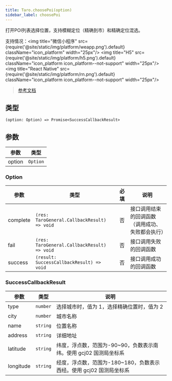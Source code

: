 ```yaml
---
title: Taro.choosePoi(option)
sidebar_label: choosePoi
---
```


打开POI列表选择位置，支持模糊定位（精确到市）和精确定位混选。

支持情况：<img title="微信小程序" src={require('@site/static/img/platform/weapp.png').default} className="icon_platform" width="25px"/> <img title="H5" src={require('@site/static/img/platform/h5.png').default} className="icon_platform icon_platform--not-support" width="25px"/> <img title="React Native" src={require('@site/static/img/platform/rn.png').default} className="icon_platform icon_platform--not-support" width="25px"/>

> [参考文档](https://developers.weixin.qq.com/miniprogram/dev/api/location/wx.choosePoi.html)

## 类型

```tsx
(option: Option) => Promise<SuccessCallbackResult>
```

## 参数

| 参数 | 类型 |
| --- | --- |
| option | `Option` |

### Option

| 参数 | 类型 | 必填 | 说明 |
| --- | --- | :---: | --- |
| complete | `(res: TaroGeneral.CallbackResult) => void` | 否 | 接口调用结束的回调函数（调用成功、失败都会执行） |
| fail | `(res: TaroGeneral.CallbackResult) => void` | 否 | 接口调用失败的回调函数 |
| success | `(result: SuccessCallbackResult) => void` | 否 | 接口调用成功的回调函数 |

### SuccessCallbackResult

| 参数 | 类型 | 说明 |
| --- | --- | --- |
| type | `number` | 选择城市时，值为 1，选择精确位置时，值为 2 |
| city | `number` | 城市名称 |
| name | `string` | 位置名称 |
| address | `string` | 详细地址 |
| latitude | `string` | 纬度，浮点数，范围为-90~90，负数表示南纬。使用 gcj02 国测局坐标系 |
| longitude | `string` | 经度，浮点数，范围为-180~180，负数表示西经。使用 gcj02 国测局坐标系 |
